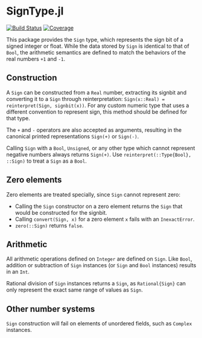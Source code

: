 # SignType.jl

[![Build Status][ci-status-img]][ci-status-url]
[![Coverage][codecov-img]][codecov-url]

This package provides the `Sign` type, which represents the sign bit of a signed integer or float.
While the data stored by `Sign` is identical to that of `Bool`, the arithmetic semantics are defined
to match the behaviors of the real numbers `+1` and `-1`.

## Construction

A `Sign` can be constructed from a `Real` number, extracting its signbit and converting it to a
`Sign` through reinterpretation: `Sign(x::Real) = reinterpret(Sign, signbit(x))`. For any custom
numeric type that uses a different convention to represent sign, this method should be defined for
that type.

The `+` and `-` operators are also accepted as arguments, resulting in the canonical printed
representations `Sign(+)` or `Sign(-)`.

Calling `Sign` with a `Bool`, `Unsigned`, or any other type which cannot represent negative numbers
always returns `Sign(+)`. Use `reinterpret(::Type{Bool}, ::Sign)` to treat a `Sign` as a `Bool`.

## Zero elements

Zero elements are treated specially, since `Sign` cannot represent zero:
  * Calling the `Sign` constructor on a zero element returns the `Sign` that would be constructed
    for the signbit.
  * Calling `convert(Sign, x)` for a zero element `x` fails with an `InexactError`.
  * `zero(::Sign)` returns `false`.

## Arithmetic

All arithmetic operations defined on `Integer` are defined on `Sign`. Like `Bool`, addition or
subtraction of `Sign` instances (or `Sign` and `Bool` instances) results in an `Int`.

Rational division of `Sign` instances returns a `Sign`, as `Rational{Sign}` can only represent the
exact same range of values as `Sign`.

## Other number systems

`Sign` construction will fail on elements of unordered fields, such as `Complex` instances.

[ci-status-img]:    https://github.com/brainandforce/SignType.jl/workflows/CI/badge.svg
[ci-status-url]:    https://github.com/brainandforce/SignType.jl/actions
[aqua-img]:         https://raw.githubusercontent.com/JuliaTesting/Aqua.jl/master/badge.svg
[aqua-url]:         https://github.com/JuliaTesting/Aqua.jl
[codecov-img]:      https://codecov.io/gh/brainandforce/SignType.jl/branch/main/graph/badge.svg
[codecov-url]:      https://codecov.io/gh/brainandforce/SignType.jl/
